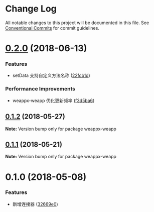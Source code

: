 # Change Log

All notable changes to this project will be documented in this file.
See [Conventional Commits](https://conventionalcommits.org) for commit guidelines.

<a name="0.2.0"></a>
# [0.2.0](https://github.com/tolerance-go/wepyx/compare/weappx-weapp@0.1.2...weappx-weapp@0.2.0) (2018-06-13)


### Features

* setData 支持自定义方法名称 ([22fcb1d](https://github.com/tolerance-go/wepyx/commit/22fcb1d))


### Performance Improvements

* weappx-weapp 优化更新频率 ([f3d5ba6](https://github.com/tolerance-go/wepyx/commit/f3d5ba6))




<a name="0.1.2"></a>
## [0.1.2](https://github.com/tolerance-go/wepyx/compare/weappx-weapp@0.1.1...weappx-weapp@0.1.2) (2018-05-27)




**Note:** Version bump only for package weappx-weapp

<a name="0.1.1"></a>
## [0.1.1](https://github.com/tolerance-go/wepyx/compare/weappx-weapp@0.1.0...weappx-weapp@0.1.1) (2018-05-21)




**Note:** Version bump only for package weappx-weapp

<a name="0.1.0"></a>
# 0.1.0 (2018-05-08)


### Features

* 新增连接器 ([32669e0](https://github.com/tolerance-go/wepyx/commit/32669e0))
